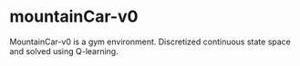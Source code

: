# mountainCar-v0
MountainCar-v0 is a gym environment. Discretized continuous state space and solved using Q-learning.
